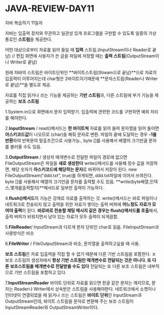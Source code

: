 # JAVA-REVIEW-DAY11
자바 복습하기 11일차 

자바는 입출력 장치와 무관하고 일관성 있게 프로그램을 구현할 수 있도록 일종의 가상 통로인 **스트림**을 제공한다.

어떤 대상으로부터 자료를 읽어 들일 때 **입력** 스트림.(InputStream이나 Reader로 끝남) // 편집 화면에 사용자가 쓴 글을 파일에 저장할 때는 **출력 스트림**(OutputStream이나 Writer로 끝남)

원래 자바의 스트림은 바이트단위인 **바이트스트림(Stream으로 끝남)**으로 자료의 입출력이 이루어지는데 char형은 2바이트이기때문에 **문자스트림(Reader나 Writer로 끝남)**을 별도로 제공. 

자료를 직접 읽거나 쓰는 기능을 제공하는 **기반 스트림**과, 다른 스트림에 부가 기능을 제공하는 **보조 스트림** 

1.System.in으로 화면에서 문자 입력받기. 입출력에 관련한 코드를 구현하면 예외 처리를 해야한다. 

2.**InputStream** / read()메서드는 **한 바이트씩** 자료를 읽어 들여 문자열을 읽어 들이면 **아스키코드값**이 나오므로 (char)을 해줘 문자로 변환. 파일의 끝에 도달하는 경우 **-1을 반환**하여 반복문의 탈출조건으로 사용가능., byte []를 사용해서 배열의 크기만큼 문자를 불러올 수도 있음.

3.**OutputStream** / 생성자 매개변수로 전달한 파일이 경로에 없으면 FileOutputStream은 파일을 **새로 생성한다** write()메서드를 사용해 정수 값을 저장하면, 해당 숫자가 **아스키코드에 해당하는 문자**로 바뀌어서 저장이 된다. new FileOutputStream("ddd.txt", true)를 하게되면, ddd.txt파일에 이어서 쓰여진다. byte []를 사용해서 배열의 크기만큼 문자를 출력할 수도 있음. **write(byte배열,인덱스,몇개를출력할지)**메서드로 일부만 출력이 가능하다.

4.**flush()메서드**의 기능은 강제로 자료를 출력하는 것. write()메서드는 바로 파일이나 네트워크로 전송되지 않고 출력을 위한 자료가 쌓이는 출력 버퍼에 **어느정도 자료가 모여야 출력**이 된다. **바로바로 전송할 채팅 메시지 같은 경우는 flush()메서드를 호출**해서, 출력 버퍼가 비워지면서 남아 있는 자료가 모두 출력이 되게끔함.

5.**FileReader**/ InputStream과 다르게 문자 단위인 char로 읽음. FileInputStream과 사용방식은 비슷

6.**FileWriter** / FileOutputStream과 비슷, 문자열을 출력하고싶을 때 사용.

**보조 스트림**은 자료 입출력을 직접 할 수 없기 때문에 다른 기반 스트림을 포함한다. ㅍ보조 스트림의 생성자에서 **항상 기반 스트림만 매개변수로 전달되는 것은 아니다. 또 다른 보조스트림을 매개변수로 전달받을 수도 있다** 전달되는 또 다른 보조 스트림은 내부적으로 기반 스트림을 포함하고 있다.

7.**InputStreamReader** 바이트 단위로 자료를 읽으면 한글 같은 문자는 깨지므로, 문자는 Reader나 Writer에서 상속받은 스트림을 사용해야한다. 네트워크에서 소켓이나 인터넷이 연결되었을 때 읽거나 쓰는 스트림은 **바이트 단위**인 InputStream과 OutputStream인데, 바이트 스트림을 문자로 변환해 주는 보조 스트림이 InputStreamReader와 OutputStreamWriter이다.
